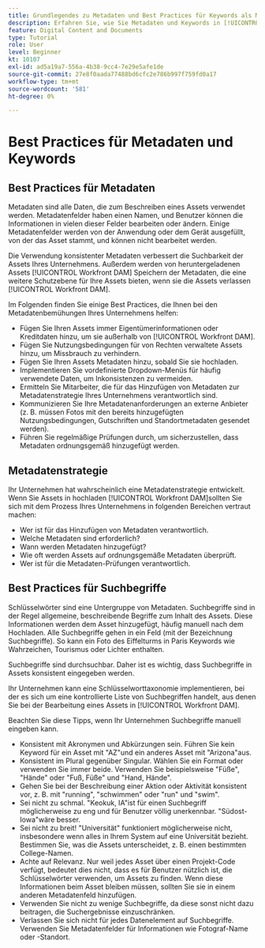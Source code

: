 ```yaml
---
title: Grundlegendes zu Metadaten und Best Practices für Keywords als Mitwirkender
description: Erfahren Sie, wie Sie Metadaten und Keywords in [!UICONTROL Workfront DAM] um ein Asset zu beschreiben, um die Suchbarkeit der Assets Ihres Unternehmens zu verbessern.
feature: Digital Content and Documents
type: Tutorial
role: User
level: Beginner
kt: 10107
exl-id: ad5a19a7-556a-4b38-9cc4-7e29e5afe1de
source-git-commit: 27e8f0aada77488bd6cfc2e786b997f759fd0a17
workflow-type: tm+mt
source-wordcount: '581'
ht-degree: 0%

---
```


# Best Practices für Metadaten und Keywords

## Best Practices für Metadaten

Metadaten sind alle Daten, die zum Beschreiben eines Assets verwendet werden. Metadatenfelder haben einen Namen, und Benutzer können die Informationen in vielen dieser Felder bearbeiten oder ändern. Einige Metadatenfelder werden von der Anwendung oder dem Gerät ausgefüllt, von der das Asset stammt, und können nicht bearbeitet werden.

Die Verwendung konsistenter Metadaten verbessert die Suchbarkeit der Assets Ihres Unternehmens. Außerdem werden von heruntergeladenen Assets [!UICONTROL Workfront DAM] Speichern der Metadaten, die eine weitere Schutzebene für Ihre Assets bieten, wenn sie die Assets verlassen [!UICONTROL Workfront DAM].

Im Folgenden finden Sie einige Best Practices, die Ihnen bei den Metadatenbemühungen Ihres Unternehmens helfen:

* Fügen Sie Ihren Assets immer Eigentümerinformationen oder Kreditdaten hinzu, um sie außerhalb von [!UICONTROL Workfront DAM].
* Fügen Sie Nutzungsbedingungen für von Rechten verwaltete Assets hinzu, um Missbrauch zu verhindern.
* Fügen Sie Ihren Assets Metadaten hinzu, sobald Sie sie hochladen.
* Implementieren Sie vordefinierte Dropdown-Menüs für häufig verwendete Daten, um Inkonsistenzen zu vermeiden.
* Ermitteln Sie Mitarbeiter, die für das Hinzufügen von Metadaten zur Metadatenstrategie Ihres Unternehmens verantwortlich sind.
* Kommunizieren Sie Ihre Metadatenanforderungen an externe Anbieter (z. B. müssen Fotos mit den bereits hinzugefügten Nutzungsbedingungen, Gutschriften und Standortmetadaten gesendet werden).
* Führen Sie regelmäßige Prüfungen durch, um sicherzustellen, dass Metadaten ordnungsgemäß hinzugefügt werden.

## Metadatenstrategie

Ihr Unternehmen hat wahrscheinlich eine Metadatenstrategie entwickelt. Wenn Sie Assets in hochladen [!UICONTROL Workfront DAM]sollten Sie sich mit dem Prozess Ihres Unternehmens in folgenden Bereichen vertraut machen:

* Wer ist für das Hinzufügen von Metadaten verantwortlich.
* Welche Metadaten sind erforderlich?
* Wann werden Metadaten hinzugefügt?
* Wie oft werden Assets auf ordnungsgemäße Metadaten überprüft.
* Wer ist für die Metadaten-Prüfungen verantwortlich.

## Best Practices für Suchbegriffe

Schlüsselwörter sind eine Untergruppe von Metadaten. Suchbegriffe sind in der Regel allgemeine, beschreibende Begriffe zum Inhalt des Assets. Diese Informationen werden dem Asset hinzugefügt, häufig manuell nach dem Hochladen. Alle Suchbegriffe gehen in ein Feld (mit der Bezeichnung Suchbegriffe). So kann ein Foto des Eiffelturms in Paris Keywords wie Wahrzeichen, Tourismus oder Lichter enthalten.

Suchbegriffe sind durchsuchbar. Daher ist es wichtig, dass Suchbegriffe in Assets konsistent eingegeben werden.

Ihr Unternehmen kann eine Schlüsselworttaxonomie implementieren, bei der es sich um eine kontrollierte Liste von Suchbegriffen handelt, aus denen Sie bei der Bearbeitung eines Assets in [!UICONTROL Workfront DAM].

Beachten Sie diese Tipps, wenn Ihr Unternehmen Suchbegriffe manuell eingeben kann.

* Konsistent mit Akronymen und Abkürzungen sein. Führen Sie kein Keyword für ein Asset mit &quot;AZ&quot;und ein anderes Asset mit &quot;Arizona&quot;aus.
* Konsistent im Plural gegenüber Singular. Wählen Sie ein Format oder verwenden Sie immer beide. Verwenden Sie beispielsweise &quot;Füße&quot;, &quot;Hände&quot; oder &quot;Fuß, Füße&quot; und &quot;Hand, Hände&quot;.
* Gehen Sie bei der Beschreibung einer Aktion oder Aktivität konsistent vor, z. B. mit &quot;running&quot;, &quot;schwimmen&quot; oder &quot;run&quot; und &quot;swim&quot;.
* Sei nicht zu schmal. &quot;Keokuk, IA&quot;ist für einen Suchbegriff möglicherweise zu eng und für Benutzer völlig unerkennbar. &quot;Südost-Iowa&quot;wäre besser.
* Sei nicht zu breit! &quot;Universität&quot; funktioniert möglicherweise nicht, insbesondere wenn alles in Ihrem System auf eine Universität bezieht. Bestimmen Sie, was die Assets unterscheidet, z. B. einen bestimmten College-Namen.
* Achte auf Relevanz. Nur weil jedes Asset über einen Projekt-Code verfügt, bedeutet dies nicht, dass es für Benutzer nützlich ist, die Schlüsselwörter verwenden, um Assets zu finden. Wenn diese Informationen beim Asset bleiben müssen, sollten Sie sie in einem anderen Metadatenfeld hinzufügen.
* Verwenden Sie nicht zu wenige Suchbegriffe, da diese sonst nicht dazu beitragen, die Suchergebnisse einzuschränken.
* Verlassen Sie sich nicht für jedes Datenelement auf Suchbegriffe. Verwenden Sie Metadatenfelder für Informationen wie Fotograf-Name oder -Standort.
